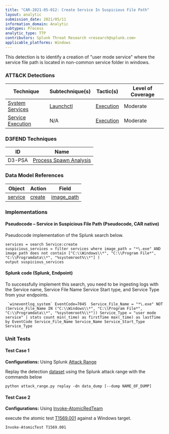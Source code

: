 ```yaml
---
title: "CAR-2021-05-012: Create Service In Suspicious File Path"
layout: analytic
submission_date: 2021/05/11
information_domain: Analytic
subtypes: Process
analytic_type: TTP
contributors: Splunk Threat Research <research@splunk.com>
applicable_platforms: Windows
---
```



This detection is to identify a creation of "user mode service" where the service file path is located in non-common service folder in windows.


### ATT&CK Detections

|Technique|Subtechnique(s)|Tactic(s)|Level of Coverage|
|---|---|---|---|
|[System Services](https://attack.mitre.org/techniques/T1569/)|[Launchctl](https://attack.mitre.org/techniques/T1569/001/)|[Execution](https://attack.mitre.org/tactics/TA0002/)|Moderate|
|[Service Execution](https://attack.mitre.org/techniques/T1569.002/)|N/A|[Execution](https://attack.mitre.org/tactics/TA0002/)|Moderate|


### D3FEND Techniques

|ID|Name|
|---|---| 
|D3-PSA | [Process Spawn Analysis](https://d3fend.mitre.org/technique/d3f:ProcessSpawnAnalysis)| 



### Data Model References

|Object|Action|Field|
|---|---|---|
|[service](/data_model/service) | [create](/data_model/service#create) | [image_path](/data_model/service#image_path) |



### Implementations

#### Pseudocode – Service in Suspicious File Path (Pseudocode, CAR native)


Pseudocode implementation of the Splunk search below.


```
services = search Service:create
suspicious_services = filter services where image_path = "*\.exe" AND image_path does not contain ["C:\\Windows\\*", "C:\\Program File*", "C:\\Programdata\\*", "%systemroot%\\*"] )
output suspicious_services
```


#### Splunk code (Splunk, Endpoint)


To successfully implement this search, you need to be ingesting logs with the Service name, Service File Name Service Start type, and Service Type from your endpoints.


```
 `wineventlog_system` EventCode=7045  Service_File_Name = "*\.exe" NOT (Service_File_Name IN ("C:\\Windows\\*", "C:\\Program File*", "C:\\Programdata\\*", "%systemroot%\\*")) Service_Type = "user mode service" | stats count min(_time) as firstTime max(_time) as lastTime by EventCode Service_File_Name Service_Name Service_Start_Type Service_Type
```



### Unit Tests

#### Test Case 1

**Configurations:** Using Splunk [Attack Range](https://github.com/splunk/attack_range)

Replay the detection [dataset](https://media.githubusercontent.com/media/splunk/attack_data/master/datasets/malware/clop/clop_a/windows-system.log)  using the Splunk attack range with the commands below

```
python attack_range.py replay -dn data_dump [--dump NAME_OF_DUMP]
```

#### Test Case 2

**Configurations:** Using [Invoke-AtomicRedTeam](https://github.com/redcanaryco/invoke-atomicredteam)

execute the atomic test [T1569.001](https://github.com/redcanaryco/atomic-red-team/tree/master/atomics/T1569.001) against a Windows target.

```
Invoke-AtomicTest T1569.001
```


